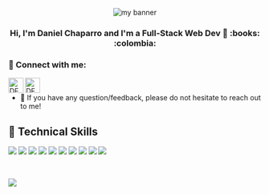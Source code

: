 <p align="center">
  <img src="https://github.com/DFCH9503/DFCH9503/assets/112893233/9b98d52e-ed70-4fff-abf6-d4c775645da9.png" alt="my banner">
</p>

<h3 align="center">
Hi, I'm Daniel Chaparro and I'm a Full-Stack Web Dev 👋 :books: :colombia: 
</h3>

### 🤝 Connect with me:

<a href="https://www.linkedin.com/in/dfch9503/"><img align="left" src="https://raw.githubusercontent.com/yushi1007/yushi1007/main/images/linkedin.svg" alt="DFCH9503 | LinkedIn" width="30px"/></a>
<a href="https://www.instagram.com/dfchaparro/"><img align="left" src="https://raw.githubusercontent.com/yushi1007/yushi1007/main/images/instagram.svg" alt="DFCH9503 | Instagram" width="30px"/></a>
</br>

- 💬 If you have any question/feedback, please do not hesitate to reach out to me!


## 💼 Technical Skills

![](https://img.shields.io/badge/Code-JavaScript-informational?style=flat&logo=JavaScript&color=F7DF1E)
![](https://img.shields.io/badge/Code-Node.js-informational?style=flat&logo=nodedotjs&logoColor=%23339933&color=%23339933)
![](https://img.shields.io/badge/Code-Express.js-informational?style=flat&logo=express&logoColor=%23000000&color=%23000000)
![](https://img.shields.io/badge/Code-HTML5-informational?style=flat&logo=HTML5&color=E34F26)
![](https://img.shields.io/badge/Code-React-informational?style=flat&logo=react&color=61DAFB)
![](https://img.shields.io/badge/Code-MySQL-informational?style=flat&logo=mysql&logoColor=%234479A1&color=%234479A1)
![](https://img.shields.io/badge/Code-Sequelize-informational?style=flat&logo=sequelize&logoColor=%2352B0E7&color=%2352B0E7)
![](https://img.shields.io/badge/Code-TypeScript-informational?style=flat&logo=typescript&logoColor=%233178C6&color=%233178C6)
![](https://img.shields.io/badge/Code-Python-informational?style=flat&logo=python&logoColor=%233776AB&color=%233776AB)
![](https://img.shields.io/badge/Code-C%2B%2B-informational?style=flat&logo=cplusplus&logoColor=%2300599C&color=%2300599C)

</br>

![](https://img.shields.io/badge/Style-CSS3-informational?style=flat&logo=css3&logoColor=%231572B6&color=%231572B6)

<!--
**DFCH9503/DFCH9503** is a ✨ _special_ ✨ repository because its `README.md` (this file) appears on your GitHub profile.

Here are some ideas to get you started:

- 🔭 I’m currently working on Node.js backend
- 🌱 I’m currently learning FULLSTACK Dev
- 👯 I’m looking to collaborate on ...
- 🤔 I’m looking for help with ...
- 💬 Ask me about ...
- 📫 How to reach me: ...
- 😄 Pronouns: ...
- ⚡ Fun fact: I'm a Mechanical engineer and love F1
-->
